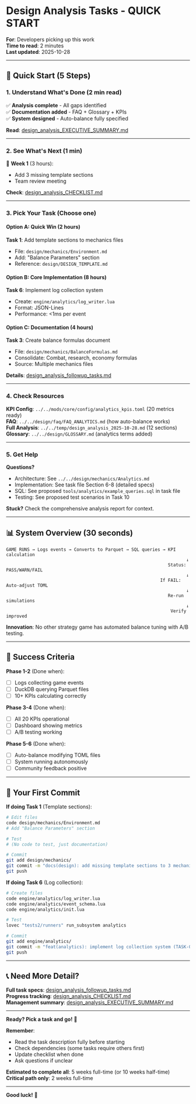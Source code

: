 # Design Analysis Tasks - QUICK START

**For**: Developers picking up this work  
**Time to read**: 2 minutes  
**Last updated**: 2025-10-28

---

## 🚀 Quick Start (5 Steps)

### 1. Understand What's Done (2 min read)
✅ **Analysis complete** - All gaps identified  
✅ **Documentation added** - FAQ + Glossary + KPIs  
✅ **System designed** - Auto-balance fully specified  

**Read**: [design_analysis_EXECUTIVE_SUMMARY.md](design_analysis_EXECUTIVE_SUMMARY.md)

---

### 2. See What's Next (1 min)
🔴 **Week 1** (3 hours):
- Add 3 missing template sections
- Team review meeting

**Check**: [design_analysis_CHECKLIST.md](design_analysis_CHECKLIST.md)

---

### 3. Pick Your Task (Choose one)

#### Option A: Quick Win (2 hours)
**Task 1**: Add template sections to mechanics files
- File: `design/mechanics/Environment.md`
- Add: "Balance Parameters" section
- Reference: `design/DESIGN_TEMPLATE.md`

#### Option B: Core Implementation (8 hours)
**Task 6**: Implement log collection system
- Create: `engine/analytics/log_writer.lua`
- Format: JSON-Lines
- Performance: <1ms per event

#### Option C: Documentation (4 hours)
**Task 3**: Create balance formulas document
- File: `design/mechanics/BalanceFormulas.md`
- Consolidate: Combat, research, economy formulas
- Source: Multiple mechanics files

**Details**: [design_analysis_followup_tasks.md](design_analysis_followup_tasks.md)

---

### 4. Check Resources

**KPI Config**: `../../mods/core/config/analytics_kpis.toml` (20 metrics ready)  
**FAQ**: `../../design/faq/FAQ_ANALYTICS.md` (how auto-balance works)  
**Full Analysis**: `../../temp/design_analysis_2025-10-28.md` (12 sections)  
**Glossary**: `../../design/GLOSSARY.md` (analytics terms added)

---

### 5. Get Help

**Questions?**
- Architecture: See `../../design/mechanics/Analytics.md`
- Implementation: See task file Section 6-8 (detailed specs)
- SQL: See proposed `tools/analytics/example_queries.sql` in task file
- Testing: See proposed test scenarios in Task 10

**Stuck?** Check the comprehensive analysis report for context.

---

## 📊 System Overview (30 seconds)

```
GAME RUNS → Logs events → Converts to Parquet → SQL queries → KPI calculation
                                                                     ↓
                                                              Status: PASS/WARN/FAIL
                                                                     ↓
                                                           If FAIL: Auto-adjust TOML
                                                                     ↓
                                                              Re-run simulations
                                                                     ↓
                                                               Verify improved
```

**Innovation**: No other strategy game has automated balance tuning with A/B testing.

---

## 🎯 Success Criteria

**Phase 1-2** (Done when):
- [ ] Logs collecting game events
- [ ] DuckDB querying Parquet files
- [ ] 10+ KPIs calculating correctly

**Phase 3-4** (Done when):
- [ ] All 20 KPIs operational
- [ ] Dashboard showing metrics
- [ ] A/B testing working

**Phase 5-6** (Done when):
- [ ] Auto-balance modifying TOML files
- [ ] System running autonomously
- [ ] Community feedback positive

---

## 🏁 Your First Commit

**If doing Task 1** (Template sections):
```bash
# Edit files
code design/mechanics/Environment.md
# Add "Balance Parameters" section

# Test
# (No code to test, just documentation)

# Commit
git add design/mechanics/
git commit -m "docs(design): add missing template sections to 3 mechanics files (TASK-002.1)"
git push
```

**If doing Task 6** (Log collection):
```bash
# Create files
code engine/analytics/log_writer.lua
code engine/analytics/event_schema.lua
code engine/analytics/init.lua

# Test
lovec "tests2/runners" run_subsystem analytics

# Commit
git add engine/analytics/
git commit -m "feat(analytics): implement log collection system (TASK-002.6)"
git push
```

---

## 📞 Need More Detail?

**Full task specs**: [design_analysis_followup_tasks.md](design_analysis_followup_tasks.md)  
**Progress tracking**: [design_analysis_CHECKLIST.md](design_analysis_CHECKLIST.md)  
**Management summary**: [design_analysis_EXECUTIVE_SUMMARY.md](design_analysis_EXECUTIVE_SUMMARY.md)

---

**Ready? Pick a task and go!** 🚀

**Remember**: 
- Read the task description fully before starting
- Check dependencies (some tasks require others first)
- Update checklist when done
- Ask questions if unclear

**Estimated to complete all**: 5 weeks full-time (or 10 weeks half-time)  
**Critical path only**: 2 weeks full-time

---

**Good luck!** 🎉

